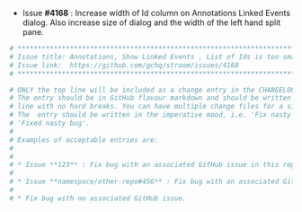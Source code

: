 * Issue **#4168** : Increase width of Id column on Annotations Linked Events dialog. Also increase size of dialog and the width of the left hand split pane.


```sh
# ********************************************************************************
# Issue title: Annotations, Show Linked Events , List of Ids is too small for Medium/Large Fonts
# Issue link:  https://github.com/gchq/stroom/issues/4168
# ********************************************************************************

# ONLY the top line will be included as a change entry in the CHANGELOG.
# The entry should be in GitHub flavour markdown and should be written on a SINGLE
# line with no hard breaks. You can have multiple change files for a single GitHub issue.
# The  entry should be written in the imperative mood, i.e. 'Fix nasty bug' rather than
# 'Fixed nasty bug'.
#
# Examples of acceptable entries are:
#
#
# * Issue **123** : Fix bug with an associated GitHub issue in this repository
#
# * Issue **namespace/other-repo#456** : Fix bug with an associated GitHub issue in another repository
#
# * Fix bug with no associated GitHub issue.
```
